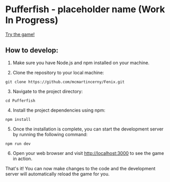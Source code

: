 # Pufferfish - placeholder name (Work In Progress)


[Try the game!](https://mcmartincerny.github.io/Pufferfish/) 

## How to develop:

1. Make sure you have Node.js and npm installed on your machine.

2. Clone the repository to your local machine:
  ```
  git clone https://github.com/mcmartincerny/Fenix.git
  ```

3. Navigate to the project directory:
  ```
  cd Pufferfish
  ```

4. Install the project dependencies using npm:
  ```
  npm install
  ```

5. Once the installation is complete, you can start the development server by running the following command:
  ```
  npm run dev
  ```

6. Open your web browser and visit [http://localhost:3000](http://localhost:3000) to see the game in action.

That's it! You can now make changes to the code and the development server will automatically reload the game for you.
